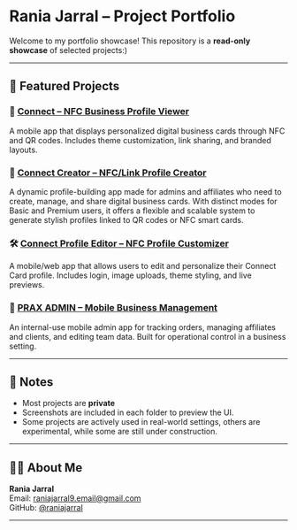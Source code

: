 # Rania Jarral – Project Portfolio

Welcome to my portfolio showcase! This repository is a **read-only showcase** of selected projects:)

---

## 📱 Featured Projects

### 🔗 [Connect – NFC Business Profile Viewer](./connect/README.md)
A mobile app that displays personalized digital business cards through NFC and QR codes. Includes theme customization, link sharing, and branded layouts.

### 🔗 [Connect Creator – NFC/Link Profile Creator](./connect-creator/README.md)
A dynamic profile-building app made for admins and affiliates who need to create, manage, and share digital business cards. With distinct modes for Basic and Premium users, it offers a flexible and scalable system to generate stylish profiles linked to QR codes or NFC smart cards.

### 🛠️ [Connect Profile Editor – NFC Profile Customizer](./profile-app/README.md)
A mobile/web app that allows users to edit and personalize their Connect Card profile. Includes login, image uploads, theme styling, and live previews.

### 🧾 [PRAX ADMIN – Mobile Business Management](./prax-admin/README.md)
An internal-use mobile admin app for tracking orders, managing affiliates and clients, and editing team data. Built for operational control in a business setting.

<!-- Uncomment when PaylyDaily is added
### 💰 [PaylyDaily – Lending Dashboard App](./paylydaily/README.md)
A mobile-first dashboard for managing loans, repayments, and client records. Built for small lending businesses needing streamlined recordkeeping.
-->

---

## 📌 Notes

- Most projects are **private**
- Screenshots are included in each folder to preview the UI.
- Some projects are actively used in real-world settings, others are experimental, while some are still under construction.

---

## 🧑‍💻 About Me

**Rania Jarral**  
Email: raniajarral9.email@gmail.com  
GitHub: [@raniajarral](https://github.com/raniajarral)

---
